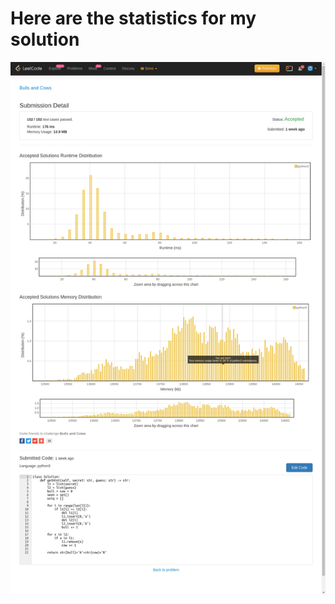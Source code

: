 # **Here are the statistics for my solution**
![Solution Stats](https://github.com/shashwatroy/Leetcode/blob/master/Bulls%20and%20Cows.png)
